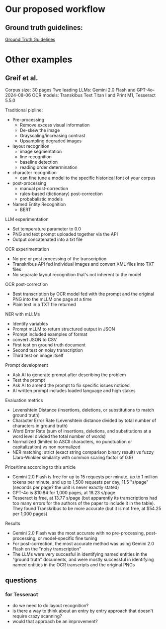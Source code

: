 # Our proposed workflow

## Ground truth guidelines:
[Ground Truth Guidelines](./ground-truth-guidelines.md)

# Other examples
## Greif et al.

Corpus size: 30 pages
Two leading LLMs: Gemini 2.0 Flash and GPT-4o-2024-08-06
OCR models: Transkibus Text Titan I and Print M1, Tesseract 5.5.0

Traditional pipline:
- Pre-processing
    - Remove excess visual information
    - De-skew the image
    - Grayscaling/increasing contrast
    - Upsampling degraded images
- layout recognition
    - image segmentation
    - line recognition
    - baseline detection
    - reading order determination
- character recognition
    - can fine tune a model to the specific historical font of your corpus
- post-processing
    - manual post-correction
    - rules-based (dictionary) post-correction
    - probabalistic models
- Named Entity Recognition 
    - BERT

LLM experimentation
- Set temperature parameter to 0.0
- PNG and text prompt uploaded together via the API 
- Output concatenated into a txt file

OCR experimentation
- No pre or post processing of the transcription
- Transkribus API fed individual images and convert XML files into TXT files
- No separate layout recognition that's not inherent to the model

OCR post-correction
- Best transcription by OCR model fed with the prompt and the original PNG into the mLLM one page at a time
- Plain text in a TXT file returned

NER with mLLMs
- Identify variables 
- Prompt mLLM to return structured output in JSON
- Prompt included examples of format
- convert JSON to CSV
- First test on ground truth document
- Second test on noisy transcription
- Third test on image itself

Prompt development
- Ask AI to generate prompt after describing the problem
- Test the prompt
- Ask AI to amend the prompt to fix specific issues noticed
- AI written prompt includes loaded language and high stakes

Evaluation metrics
- Levenshtein Distance (insertions, deletions, or substitutions to match ground truth)
- Character Error Rate (Levenshtein distance divided by total number of characters in ground truth)
- Word Error Rate (sum of insertions, deletions, and substitutions at a word level divided the total number of words)
- Normalized (limited to ASCII characters, no punctuation or capitalization) vs non normalized
- NER matching: strict (exact string comparison binary result) vs fuzzy (Jaro-Winkler similarity with common scaling factor of 0.9)

Price/time according to this article
- Gemini 2.0 Flash is free for up to 15 requests per minute, up to 1 million tokens per minute, and up to 1,500 requests per day, 11.5 "s/page" (seconds per page? the unit is never exactly stated)
- GPT-4o is $10.84 for 1,000 pages, at 18.23 s/page
- Tesseract is free, at 13.77 s/page (but apparently its transcriptions had too many errors for the authors of the paper to include it in the table). They found Transkribus to be more accurate (but it is not free, at $54.25 per 1,000 pages)

Results
- Gemini 2.0 Flash was the most accurate with no pre-processing, post-processing, or model-specific fine tuning
- For post-correction, the most accurate method was using Gemini 2.0 Flash on the "noisy transcription" 
- The LLMs were very succesful in identifying named entities in the "ground truth" documents, and were mostly successful in identifying named entities in the OCR transcripts and the original PNGs

## questions

### for Tesseract
- do we need to do layout recognition?
- is there a way to think about an entry by entry approach that doesn't require crazy scanning?
- would that approach be an improvement?



